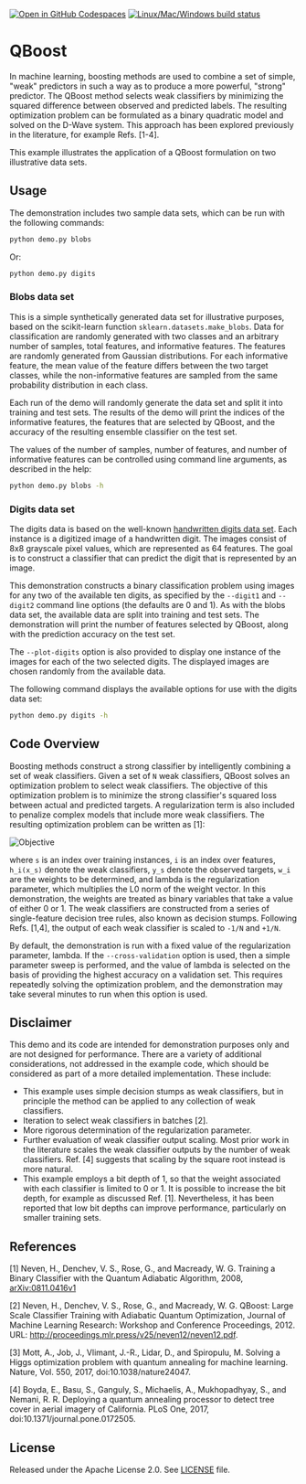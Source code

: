 [![Open in GitHub Codespaces](
  https://img.shields.io/badge/Open%20in%20GitHub%20Codespaces-333?logo=github)](
  https://codespaces.new/dwave-examples/qboost?quickstart=1)
[![Linux/Mac/Windows build status](
  https://circleci.com/gh/dwave-examples/qboost.svg?style=shield)](
  https://circleci.com/gh/dwave-examples/qboost)

# QBoost

In machine learning, boosting methods are used to combine a set of simple,
"weak" predictors in such a way as to produce a more powerful, "strong"
predictor.  The QBoost method selects weak classifiers by minimizing the squared
difference between observed and predicted labels.  The resulting optimization
problem can be formulated as a binary quadratic model and solved on the D-Wave
system.  This approach has been explored previously in the literature, for
example Refs. [1-4].

This example illustrates the application of a QBoost formulation on two
illustrative data sets.

## Usage

The demonstration includes two sample data sets, which can be run with the
following commands:

```bash
python demo.py blobs
```

Or:

```bash
python demo.py digits
```

### Blobs data set

This is a simple synthetically generated data set for illustrative purposes,
based on the scikit-learn function `sklearn.datasets.make_blobs`.  Data for
classification are randomly generated with two classes and an arbitrary number
of samples, total features, and informative features.  The features are randomly
generated from Gaussian distributions.  For each informative feature, the mean
value of the feature differs between the two target classes, while the
non-informative features are sampled from the same probability distribution in
each class.

Each run of the demo will randomly generate the data set and split it into
training and test sets. The results of the demo will print the indices of the
informative features, the features that are selected by QBoost, and the accuracy
of the resulting ensemble classifier on the test set.

The values of the number of samples, number of features, and number of
informative features can be controlled using command line arguments, as
described in the help:

```bash
python demo.py blobs -h
```

### Digits data set

The digits data is based on the well-known [handwritten digits data
set](https://scikit-learn.org/stable/datasets/toy_dataset.html#optical-recognition-of-handwritten-digits-dataset).
Each instance is a digitized image of a handwritten digit.  The images consist
of 8x8 grayscale pixel values, which are represented as 64 features.  The goal
is to construct a classifier that can predict the digit that is represented by
an image.

This demonstration constructs a binary classification problem using images for
any two of the available ten digits, as specified by the `--digit1` and
`--digit2` command line options (the defaults are 0 and 1).  As with the blobs
data set, the available data are split into training and test sets.  The
demonstration will print the number of features selected by QBoost, along with
the prediction accuracy on the test set.

The `--plot-digits` option is also provided to display one instance of the
images for each of the two selected digits.  The displayed images are chosen
randomly from the available data.

The following command displays the available options for use with the digits
data set:

```bash
python demo.py digits -h
```

## Code Overview

Boosting methods construct a strong classifier by intelligently combining a set
of weak classifiers.  Given a set of `N` weak classifiers, QBoost solves an
optimization problem to select weak classifiers.  The objective of this
optimization problem is to minimize the strong classifier's squared loss between
actual and predicted targets.  A regularization term is also included to
penalize complex models that include more weak classifiers.  The resulting
optimization problem can be written as [1]:

![Objective](images/objective.png)

where `s` is an index over training instances, `i` is an index over features,
`h_i(x_s)` denote the weak classifiers, `y_s` denote the observed targets, `w_i`
are the weights to be determined, and lambda is the regularization parameter,
which multiplies the L0 norm of the weight vector.  In this demonstration, the
weights are treated as binary variables that take a value of either 0 or 1.  The
weak classifiers are constructed from a series of single-feature decision tree
rules, also known as decision stumps.  Following Refs. [1,4], the output of each
weak classifier is scaled to `-1/N` and `+1/N`.

By default, the demonstration is run with a fixed value of the regularization
parameter, lambda.  If the `--cross-validation` option is used, then a simple
parameter sweep is performed, and the value of lambda is selected on the basis
of providing the highest accuracy on a validation set.  This requires repeatedly
solving the optimization problem, and the demonstration may take several minutes
to run when this option is used.

## Disclaimer

This demo and its code are intended for demonstration purposes only and are not
designed for performance.  There are a variety of additional considerations, not
addressed in the example code, which should be considered as part of a more
detailed implementation.  These include:

- This example uses simple decision stumps as weak classifiers, but in principle
  the method can be applied to any collection of weak classifiers.
- Iteration to select weak classifiers in batches [2].
- More rigorous determination of the regularization parameter.
- Further evaluation of weak classifier output scaling.  Most prior work in the
  literature scales the weak classifier outputs by the number of weak
  classifiers.  Ref. [4] suggests that scaling by the square root instead
  is more natural.
- This example employs a bit depth of 1, so that the weight associated with each
  classifier is limited to 0 or 1.  It is possible to increase the bit depth,
  for example as discussed Ref. [1].  Nevertheless, it has been reported
  that low bit depths can improve performance, particularly on smaller training
  sets.

## References

[1] Neven, H., Denchev, V. S., Rose, G., and Macready, W. G.  Training a Binary
Classifier with the Quantum Adiabatic Algorithm, 2008,
[arXiv:0811.0416v1](https://arxiv.org/pdf/0811.0416.pdf)

[2] Neven, H., Denchev, V. S., Rose, G., and Macready, W. G.  QBoost: Large Scale
Classifier Training with Adiabatic Quantum Optimization, Journal of Machine
Learning Research: Workshop and Conference Proceedings, 2012.  URL:
http://proceedings.mlr.press/v25/neven12/neven12.pdf.

[3] Mott, A., Job, J., Vlimant, J.-R., Lidar, D., and Spiropulu, M.  Solving a Higgs
optimization problem with quantum annealing for machine learning.  Nature,
Vol. 550, 2017, doi:10.1038/nature24047.

[4] Boyda, E., Basu, S., Ganguly, S., Michaelis, A., Mukhopadhyay, S., and Nemani,
R. R.  Deploying a quantum annealing processor to detect tree cover in aerial
imagery of California.  PLoS One, 2017, doi:10.1371/journal.pone.0172505.

## License

Released under the Apache License 2.0. See [LICENSE](LICENSE) file.
